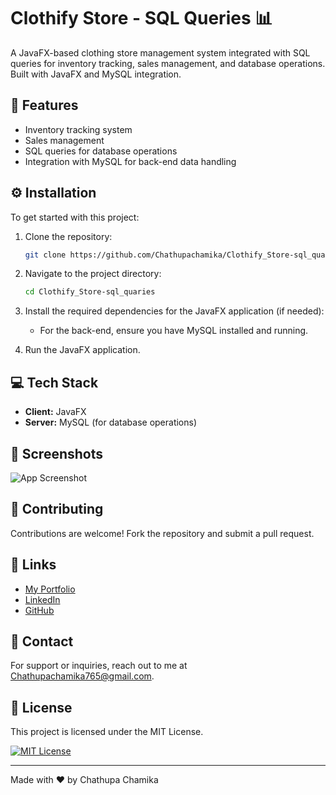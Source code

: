 # Clothify Store - SQL Queries 📊

A JavaFX-based clothing store management system integrated with SQL queries for inventory tracking, sales management, and database operations. Built with JavaFX and MySQL integration.

## 🚀 Features

- Inventory tracking system
- Sales management
- SQL queries for database operations
- Integration with MySQL for back-end data handling

## ⚙️ Installation

To get started with this project:

1. Clone the repository:
    ```bash
    git clone https://github.com/Chathupachamika/Clothify_Store-sql_quaries.git
    ```

2. Navigate to the project directory:
    ```bash
    cd Clothify_Store-sql_quaries
    ```

3. Install the required dependencies for the JavaFX application (if needed):
    - For the back-end, ensure you have MySQL installed and running.

4. Run the JavaFX application.

## 💻 Tech Stack

- **Client:** JavaFX
- **Server:** MySQL (for database operations)

## 📸 Screenshots

![App Screenshot](https://via.placeholder.com/468x300?text=App+Screenshot+Here)

## 🤝 Contributing

Contributions are welcome! Fork the repository and submit a pull request.

## 🔗 Links

- [My Portfolio](https://www.yourportfolio.com)
- [LinkedIn](https://www.linkedin.com/in/yourprofile)
- [GitHub](https://github.com/Chathupachamika)

## 📧 Contact

For support or inquiries, reach out to me at [Chathupachamika765@gmail.com](mailto:Chathupachamika765@gmail.com).

## 📃 License

This project is licensed under the MIT License.

[![MIT License](https://img.shields.io/badge/License-MIT-green.svg)](https://choosealicense.com/licenses/mit/)

---

Made with ❤️ by Chathupa Chamika
